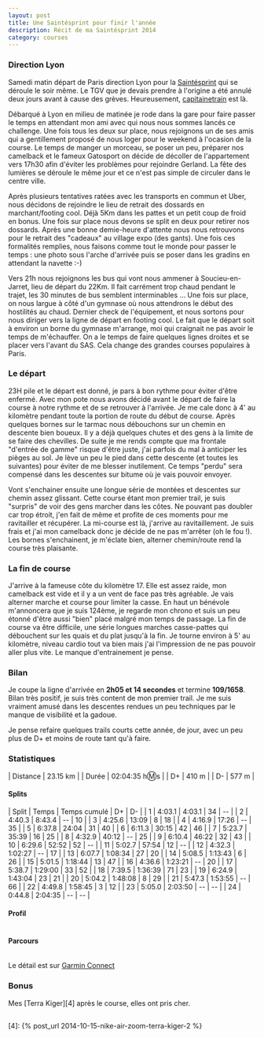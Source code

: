 ```yaml
---
layout: post
title: Une Saintésprint pour finir l'année
description: Récit de ma Saintésprint 2014
category: courses
---
```


### Direction Lyon

Samedi matin départ de Paris direction Lyon pour la [Saintésprint][1]
qui se déroule le soir même. Le TGV que je devais prendre à l'origine a été
annulé deux jours avant à cause des grèves. Heureusement, [capitainetrain][2]
est là.

Débarqué à Lyon en milieu de matinée je rode dans la gare pour faire passer
le temps en attendant mon ami avec qui nous nous sommes lancés ce challenge.
Une fois tous les deux sur place, nous rejoignons un de ses amis qui a
gentillement proposé de nous loger pour le weekend à l'ocasion de la course.
Le temps de manger un morceau, se poser un peu, préparer nos camelback et le
fameux Gatosport on décide de décoller de l'appartement vers 17h30 afin d'éviter
les problèmes pour rejoindre Gerland. La fête des lumières se déroule le
même jour et ce n'est pas simple de circuler dans le centre ville.

Après plusieurs tentatives ratées avec les transports en commun et Uber,
nous décidons de rejoindre le lieu de retrait des dossards en marchant/footing
cool. Déjà 5Km dans les pattes et un petit coup de froid en bonus.
Une fois sur place nous devons se split en deux pour retirer nos dossards.
Après une bonne demie-heure d'attente nous nous retrouvons pour le retrait des
"cadeaux" au village expo (des gants).
Une fois ces formalités remplies, nous faisons comme tout le monde pour passer
le temps : une photo sous l'arche d'arrivée puis se poser dans les gradins
en attendant la navette :-)

Vers 21h nous rejoignons les bus qui vont nous ammener à Soucieu-en-Jarret,
lieu de départ du 22Km. Il fait carrément trop chaud pendant le trajet, les 30
minutes de bus semblent interminables ... Une fois sur place, on nous largue à
côté d'un gymnase où nous attendrons le début des hostilités au chaud.
Dernier check de l'équipement, et nous sortons pour nous diriger vers la ligne
de départ en footing cool. Le fait que le départ soit à environ un borne du
gymnase m'arrange, moi qui craignait ne pas avoir le temps de m'échauffer.
On a le temps de faire quelques lignes droites et se placer vers l'avant du SAS.
Cela change des grandes courses populaires à Paris.

### Le départ

23H pile et le départ est donné, je pars à bon rythme pour éviter d'être
enfermé. Avec mon pote nous avons décidé avant le départ de faire la course à
notre rythme et de se retrouver à l'arrivée. Je me cale donc à 4' au
kilomètre pendant toute la portion de route du début de course.
Après quelques bornes sur le tarmac nous débouchons sur un chemin en descente
bien boueux. Il y a déjà quelques chutes et des gens à la limite de se faire des
chevilles.
De suite je me rends compte que ma frontale "d'entrée de gamme" risque d'être
juste, j'ai parfois du mal à anticiper les pièges au sol.
Je lève un peu le pied dans cette descente (et toutes les suivantes) pour éviter
de me blesser inutilement. Ce temps "perdu" sera compensé dans les descentes sur
bitume où je vais pouvoir envoyer.

Vont s'enchainer ensuite une longue série de montées et descentes sur chemin
assez glissant. Cette course étant mon premier trail, je suis "surpris" de
voir des gens marcher dans les côtes. Ne pouvant pas doubler car trop étroit,
j'en fait de même et profite de ces moments pour me ravitailler et récupérer.
La mi-course est là, j'arrive au ravitaillement.
Je suis frais et j'ai mon camelback donc je décide de ne pas m'arrêter (oh le
fou !). Les bornes s'enchainent, je m'éclate bien, alterner chemin/route
rend la course très plaisante.

### La fin de course

J'arrive à la fameuse côte du kilomètre 17.
Elle est assez raide, mon camelback est vide et il y a un vent
de face pas très agréable. Je vais alterner marche et course pour limiter la
casse. En haut un bénévole m'annoncera que je suis 124ème, je regarde
mon chrono et suis un peu étonné d'être aussi "bien" placé malgré mon temps de
passage.
La fin de course va être difficile, une série longues marches casse-pattes
qui débouchent sur les quais et du plat jusqu'à la fin. Je tourne environ à 5'
au kilomètre, niveau cardio tout va bien mais j'ai l'impression de ne pas
pouvoir aller plus vite. Le manque d'entrainement je pense.

### Bilan

Je coupe la ligne d'arrivée en **2h05 et 14 secondes** et termine **109/1658**.
Bilan très positif, je suis très content de mon premier trail. Je me suis
vraiment amusé dans les descentes rendues un peu techniques par le manque de
visibilité et la gadoue.

Je pense refaire quelques trails courts cette année, de jour, avec un peu
plus de D+ et moins de route tant qu'à faire.

### Statistiques

| Distance         | 23.15 km       |
| Durée            | 02:04:35 h:m:s |
| D+               | 410 m          |
| D-               | 577 m          |

#### Splits

| Split | Temps  | Temps cumulé | D+ | D- |
| 1     | 4:03.1 | 4:03.1       | 34 | -- |
| 2     | 4:40.3 | 8:43.4       | -- | 10 |
| 3     | 4:25.6 | 13:09        | 8  | 18 |
| 4     | 4:16.9 | 17:26        | -- | 35 |
| 5     | 6:37.8 | 24:04        | 31 | 40 |
| 6     | 6:11.3 | 30:15        | 42 | 46 |
| 7     | 5:23.7 | 35:39        | 16 | 25 |
| 8     | 4:32.9 | 40:12        | -- | 25 |
| 9     | 6:10.4 | 46:22        | 32 | 43 |
| 10    | 6:29.6 | 52:52        | 52 | -- |
| 11    | 5:02.7 | 57:54        | 12 | -- |
| 12    | 4:32.3 | 1:02:27      | -- | 17 |
| 13    | 6:07.7 | 1:08:34      | 27 | 20 |
| 14    | 5:08.5 | 1:13:43      | 6  | 26 |
| 15    | 5:01.5 | 1:18:44      | 13 | 47 |
| 16    | 4:36.6 | 1:23:21      | -- | 20 |
| 17    | 5:38.7 | 1:29:00      | 33 | 52 |
| 18    | 7:39.5 | 1:36:39      | 71 | 23 |
| 19    | 6:24.9 | 1:43:04      | 23 | 21 |
| 20    | 5:04.2 | 1:48:08      | 8  | 29 |
| 21    | 5:47.3 | 1:53:55      | -- | 66 |
| 22    | 4:49.8 | 1:58:45      | 3  | 12 |
| 23    | 5:05.0 | 2:03:50      | -- | -- |
| 24    | 0:44.8 | 2:04:35      | -- | -- |

#### Profil

<img
  class="ctr img-thumbnail"
  alt="Profile de la Saintésprint"
  data-src="{{ '2014/12/saintesprint_profile.jpg' | asset_path }}"
  src="data:image/gif;base64,R0lGODlhAQABAAAAACH5BAEKAAEALAAAAAABAAEAAAICTAEAOw=="
  onload="lzld(this)" />

#### Parcours

<img
  class="ctr img-thumbnail"
  alt="Parcours de la Saintésprint"
  data-src="{{ '2014/12/saintesprint_map.jpg' | asset_path }}"
  src="data:image/gif;base64,R0lGODlhAQABAAAAACH5BAEKAAEALAAAAAABAAEAAAICTAEAOw=="
  onload="lzld(this)" />

Le détail est sur [Garmin Connect][3]

### Bonus

Mes [Terra Kiger][4] après le course, elles ont pris cher.

<img
  class="ctr img-thumbnail"
  alt="Parcours de la Saintésprint"
  data-src="{{ '2014/12/saintesprint_terra_kiger.jpg' | asset_path }}"
  src="data:image/gif;base64,R0lGODlhAQABAAAAACH5BAEKAAEALAAAAAABAAEAAAICTAEAOw=="
  onload="lzld(this)" />

[1]: http://www.saintelyon.com/
[2]: https://www.capitainetrain.com/
[3]: http://connect.garmin.com/modern/activity/646516025
[4]: {% post_url 2014-10-15-nike-air-zoom-terra-kiger-2 %}
